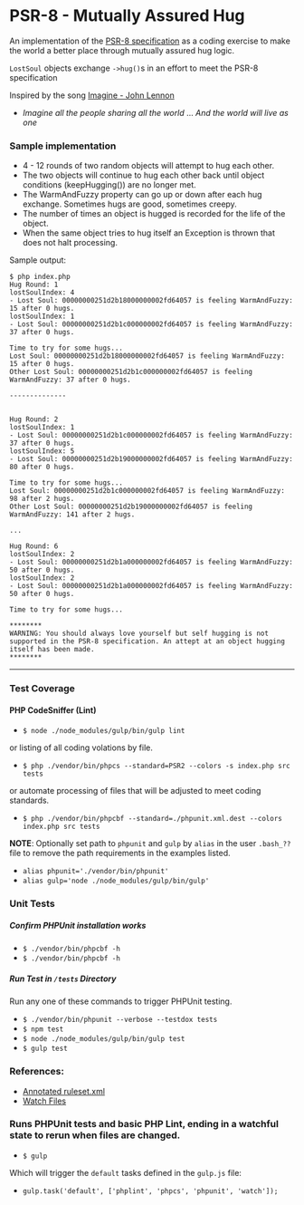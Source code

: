 PSR-8 - Mutually Assured Hug
=============

An implementation of the [PSR-8 specification](https://github.com/php-fig/fig-standards/blob/master/proposed/psr-8-hug/psr-8-hug.md)
as a coding exercise to make the world a better place through mutually assured hug logic.

`LostSoul` objects exchange `->hug()`s in an effort to meet the PSR-8 specification

Inspired by the song [Imagine - John Lennon](https://genius.com/John-lennon-imagine-lyrics)
- *Imagine all the people sharing all the world* ... *And the world will live as one*

### Sample implementation

- 4 - 12 rounds of two random objects will attempt to hug each other.
- The two objects will continue to hug each other back until object conditions (keepHugging()) are no longer met.
- The WarmAndFuzzy property can go up or down after each hug exchange. Sometimes hugs are good, sometimes creepy.
- The number of times an object is hugged is recorded for the life of the object.
- When the same object tries to hug itself an Exception is thrown that does not halt processing.

Sample output:

```
$ php index.php
Hug Round: 1
lostSoulIndex: 4
- Lost Soul: 00000000251d2b18000000002fd64057 is feeling WarmAndFuzzy: 15 after 0 hugs.
lostSoulIndex: 1
- Lost Soul: 00000000251d2b1c000000002fd64057 is feeling WarmAndFuzzy: 37 after 0 hugs.

Time to try for some hugs...
Lost Soul: 00000000251d2b18000000002fd64057 is feeling WarmAndFuzzy: 15 after 0 hugs.
Other Lost Soul: 00000000251d2b1c000000002fd64057 is feeling WarmAndFuzzy: 37 after 0 hugs.

--------------


Hug Round: 2
lostSoulIndex: 1
- Lost Soul: 00000000251d2b1c000000002fd64057 is feeling WarmAndFuzzy: 37 after 0 hugs.
lostSoulIndex: 5
- Lost Soul: 00000000251d2b19000000002fd64057 is feeling WarmAndFuzzy: 80 after 0 hugs.

Time to try for some hugs...
Lost Soul: 00000000251d2b1c000000002fd64057 is feeling WarmAndFuzzy: 98 after 2 hugs.
Other Lost Soul: 00000000251d2b19000000002fd64057 is feeling WarmAndFuzzy: 141 after 2 hugs.

...

Hug Round: 6
lostSoulIndex: 2
- Lost Soul: 00000000251d2b1a000000002fd64057 is feeling WarmAndFuzzy: 50 after 0 hugs.
lostSoulIndex: 2
- Lost Soul: 00000000251d2b1a000000002fd64057 is feeling WarmAndFuzzy: 50 after 0 hugs.

Time to try for some hugs...

********
WARNING: You should always love yourself but self hugging is not supported in the PSR-8 specification. An attept at an object hugging itself has been made.
********
```


-------

### Test Coverage
#### PHP CodeSniffer (Lint)
- `$ node ./node_modules/gulp/bin/gulp lint`

or listing of all coding volations by file.

- `$ php ./vendor/bin/phpcs --standard=PSR2 --colors -s index.php src tests`

or automate processing of files that will be adjusted to meet coding standards.

- `$ php ./vendor/bin/phpcbf --standard=./phpunit.xml.dest --colors index.php src tests`

**NOTE**: Optionally set path to `phpunit` and `gulp` by `alias` in the user `.bash_??` file to remove the path 
requirements in the examples listed. 
- `alias phpunit='./vendor/bin/phpunit'`
- `alias gulp='node ./node_modules/gulp/bin/gulp'`

### Unit Tests
##### Confirm PHPUnit installation works
- `$ ./vendor/bin/phpcbf -h`
- `$ ./vendor/bin/phpcbf -h`

##### Run Test in `/tests` Directory
Run any one of these commands to trigger PHPUnit testing.
- `$ ./vendor/bin/phpunit --verbose --testdox tests`
- `$ npm test`
- `$ node ./node_modules/gulp/bin/gulp test`
- `$ gulp test`

### References:
- [Annotated ruleset.xml](https://github.com/squizlabs/PHP_CodeSniffer/wiki/Advanced-Usage)
- [Watch Files](https://pear.php.net/manual/en/package.php.php-codesniffer.annotated-ruleset.php)


### Runs PHPUnit tests and basic PHP Lint, ending in a watchful state to rerun when files are changed.

- `$ gulp`

Which will trigger the `default` tasks defined in the `gulp.js` file:
- `gulp.task('default', ['phplint', 'phpcs', 'phpunit', 'watch']);`

